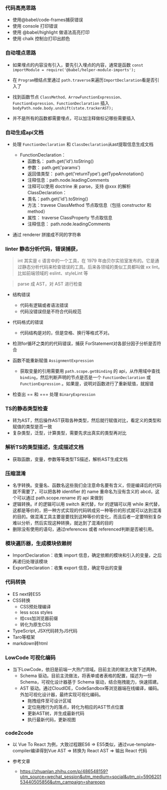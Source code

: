 ### 代码高亮思路

- 使用@babel/code-frames捕获错误
- 使用 console 打印错误
- 使用 @babel/highlight 做语法高亮打印
- 使用 chalk 控制台打印出颜色

### 自动埋点思路

- 如果埋点的内容没有引入，要先引入埋点的内容，通常是函数 `const importModule = require('@babel/helper-module-imports');
`
- 在 `Program`根结点里通过  `path.traverse`来遍历`ImportDeclaration`看是否引入了

- 找到函数节点 `ClassMethod、ArrowFunctionExpression、FunctionExpression、FunctionDeclaration` 插入 `bodyPath.node.body.unshift(state.trackerAST);`

- 并不是所有的函数都需要埋点，可以加注释做标记哪些需要插入

### 自动生成api文档

- 处理 `FunctionDeclaration` 和 `ClassDeclaration`从ast提取信息生成文档
  - FunctionDeclaration：
    - 函数名： path.get('id').toString()
    - 参数： path.get('params')
    - 返回值类型： path.get('returnType').getTypeAnnotation()
    - 注释信息：path.node.leadingComments
    - 注释可以使用 doctrine 来 parse，支持 @xxx 的解析
  ClassDeclaration：
    - 类名：path.get('id').toString()
    - 方法：travese ClassMethod 节点取信息（包括 constructor 和 method）
    - 属性： traverse ClassProperty 节点取信息
    - 注释信息： path.node.leadingComments

- 通过 renderer 拼接成不同的字符串

### linter 静态分析代码，错误捕获， 
> int 其实是 c 语言中的一个工具，在 1979 年由贝尔实验室发布的。它是通过静态分析代码来检查错误的工具。后来各领域的类似工具都叫做 xx lint。比如前端领域的 eslint、styleLint 等

> parse 成 AST，对 AST 进行检查
- 结构错误
  - 代码有逻辑或者语法错误
  - 代码没错误但是不符合代码规范

- 代码格式的错误
  - 代码结构是对的，但是空格、换行等格式不对。

- 检测for循环之类的的代码错误，捕获 ForStatement对各部分因子分析是否符合
- 函数不能重新赋值 `AssignmentExpression`
  - 获取变量的引用需要用 `path.scope.getBinding` 的 api，从作用域中查找 `binding`，然后判断声明的节点是否是一个 `FunctionDeclaration` 或 `FunctionExpression` 。如果是，说明对函数进行了重新赋值，就报错

- 检查出 == 和 === 处理 `BinaryExpression`


### TS的静态类型检查
- 转为AST，然后操作AST获取各种类型，然后就行赋值对比，看定义的类型和赋值的类型是否一致
- 复杂类型，泛型，计算类型，需要先求出真实的类型再对比

### 解析TS的类型描述，生成描述文档
- 获取函数，变量，参数等等类型TS描述，解析AST生成文档

### 压缩混淆
- 名字转换。变量名、函数名这些我们会注意命名要有含义，但是编译后的代码就不需要了，可以把各种 identifier 的 name 重命名为没有含义的 abcd，这个可以通过 path.scope.rename 的 api 来做到
- 逻辑转换。if 的逻辑可以用 switch 来代替，for 的逻辑可以用 while 来代替，这都是等价的，把一种方式实现的代码转成另一种等价的形式就可以达到混淆的目的。做混淆工具主要是要找到这种等价的变化，而且后者一定要特别复杂难以分析，然后实现这种转换，就达到了混淆的目的
- 删除没有使用的语句，通过references 或者 referenced判断是否被引用。

### 模块遍历器，生成模块依赖树
- ImportDeclaration：收集 import 信息，确定依赖的模块和引入的变量，之后再递归处理该模块
- ExportDeclaration：收集 export 信息，确定导出的变量

### 代码转换
- ES next转ES5
- CSS转换
  - CSS预处理编译
  - less scss styles
  - 给css加浏览器前缀
  - 转化为原生CSS
- TypeScript, JSX代码转为JS代码
- Taro等框架
- markdown转html


### LowCode 可视化编码

- 当下LowCode，依旧是前端一大热门领域。目前主流的做法大致下述两种。
  - Schema 驱动。目前主流做法，将表单或者表格的配置，描述为一份 Schema，可视化设计器基于 Schema 驱动，结合拖拽能力，快速搭建。
  - AST 驱动。通过CloudIDE，CodeSandbox等浏览器端在线编译，编码。外加可视化设计器，最终实现可视化编码。
    - 拖拽组件至可设计区域
    - 定位拖拽行为的落点，转化为相应的AST节点位置
    - 更新AST树，并生成最新代码
    - 执行最新代码，更新视图

### code2code
- 以 Vue To React 为例，大致过程跟ES6 => ES5类似，通过vue-template-compiler编译得到Vue AST => 转换为 React AST => 输出 React 代码


- 参考文章
  - https://zhuanlan.zhihu.com/p/486548159?utm_source=wechat_session&utm_medium=social&utm_oi=590620153440505856&utm_campaign=shareopn